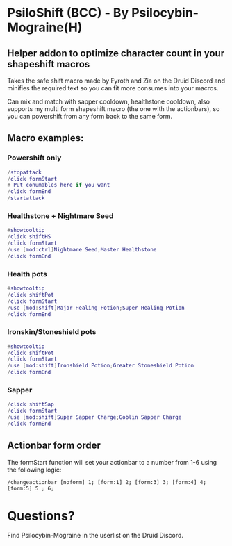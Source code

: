 # PsiloShift (BCC) - By Psilocybin-Mograine(H)
## Helper addon to optimize character count in your shapeshift macros

Takes the safe shift macro made by Fyroth and Zia on the Druid Discord and minifies the required text so you can fit more consumes into your macros.

Can mix and match with sapper cooldown, healthstone cooldown, also supports my multi form shapeshift macro (the one with the actionbars), so you can powershift from any form back to the same form.

## Macro examples:

### Powershift only
```lua
/stopattack
/click formStart
# Put conumables here if you want
/click formEnd
/startattack
```
### Healthstone + Nightmare Seed
```lua
#showtooltip
/click shiftHS
/click formStart
/use [mod:ctrl]Nightmare Seed;Master Healthstone
/click formEnd
```
### Health pots
```lua
#showtooltip
/click shiftPot
/click formStart
/use [mod:shift]Major Healing Potion;Super Healing Potion
/click formEnd
```
### Ironskin/Stoneshield pots
```lua
#showtooltip
/click shiftPot
/click formStart
/use [mod:shift]Ironshield Potion;Greater Stoneshield Potion
/click formEnd
```
### Sapper
```lua
/click shiftSap
/click formStart
/use [mod:shift]Super Sapper Charge;Goblin Sapper Charge
/click formEnd
```

## Actionbar form order
The formStart function will set your actionbar to a number from 1-6 using the following logic:

`/changeactionbar [noform] 1; [form:1] 2; [form:3] 3; [form:4] 4; [form:5] 5 ; 6;`

# Questions? 
Find Psilocybin-Mograine in the userlist on the Druid Discord.
